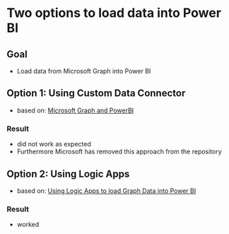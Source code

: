 # Two options to load data into Power BI
## Goal
- Load data from Microsoft Graph into Power BI

## Option 1: Using Custom Data Connector
- based on: [Microsoft Graph and PowerBI](https://euc365.com/microsoft-graph-and-powerbi/)

### Result
- did not work as expected
- Furthermore Microsoft has removed this approach from the repository

## Option 2: Using Logic Apps
- based on: [Using Logic Apps to load Graph Data into Power BI]()

### Result
- worked

